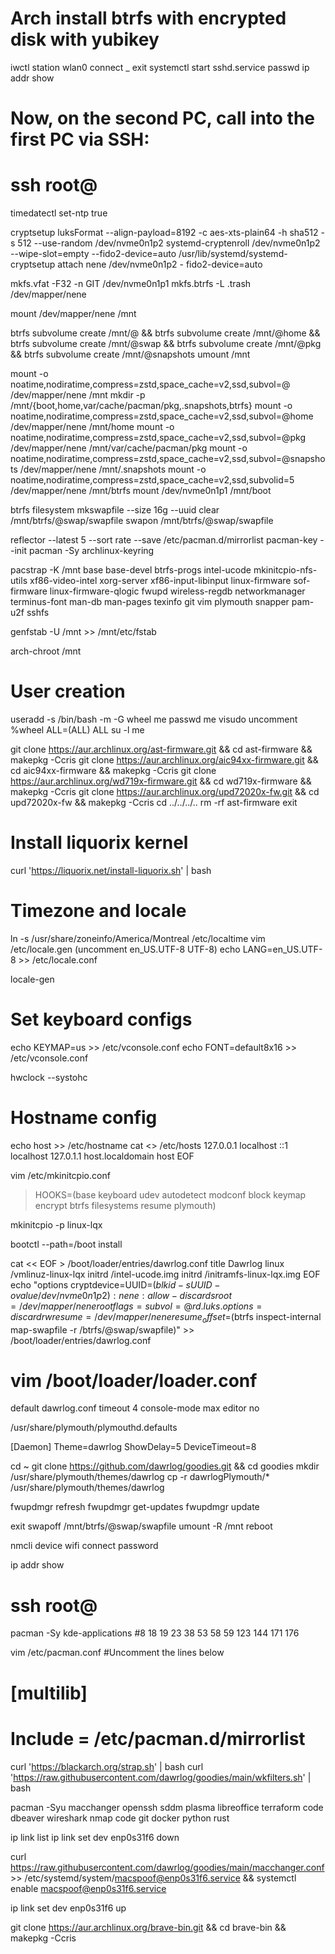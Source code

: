 # Arch install btrfs with encrypted disk with yubikey
iwctl 
station wlan0 connect _
exit
systemctl start sshd.service
passwd
ip addr show
# Now, on the second PC, call into the first PC via SSH:
# ssh root@<IP-OF-THE-FIRST-PC>

timedatectl set-ntp true

cryptsetup luksFormat --align-payload=8192 -c aes-xts-plain64 -h sha512 -s 512 --use-random /dev/nvme0n1p2
systemd-cryptenroll /dev/nvme0n1p2 --wipe-slot=empty --fido2-device=auto
/usr/lib/systemd/systemd-cryptsetup attach nene /dev/nvme0n1p2 - fido2-device=auto

mkfs.vfat -F32 -n GIT /dev/nvme0n1p1
mkfs.btrfs -L .trash /dev/mapper/nene

mount /dev/mapper/nene /mnt

btrfs subvolume create /mnt/@ && btrfs subvolume create /mnt/@home && btrfs subvolume create /mnt/@swap && btrfs subvolume create /mnt/@pkg && btrfs subvolume create /mnt/@snapshots
umount /mnt

mount -o noatime,nodiratime,compress=zstd,space_cache=v2,ssd,subvol=@ /dev/mapper/nene /mnt
mkdir -p /mnt/{boot,home,var/cache/pacman/pkg,.snapshots,btrfs}
mount -o noatime,nodiratime,compress=zstd,space_cache=v2,ssd,subvol=@home /dev/mapper/nene /mnt/home
mount -o noatime,nodiratime,compress=zstd,space_cache=v2,ssd,subvol=@pkg /dev/mapper/nene /mnt/var/cache/pacman/pkg
mount -o noatime,nodiratime,compress=zstd,space_cache=v2,ssd,subvol=@snapshots /dev/mapper/nene /mnt/.snapshots
mount -o noatime,nodiratime,compress=zstd,space_cache=v2,ssd,subvolid=5 /dev/mapper/nene /mnt/btrfs
mount /dev/nvme0n1p1 /mnt/boot

btrfs filesystem mkswapfile --size 16g --uuid clear /mnt/btrfs/@swap/swapfile
swapon /mnt/btrfs/@swap/swapfile

reflector --latest 5 --sort rate --save /etc/pacman.d/mirrorlist
pacman-key --init
pacman -Sy archlinux-keyring

pacstrap -K /mnt base base-devel btrfs-progs intel-ucode mkinitcpio-nfs-utils xf86-video-intel xorg-server xf86-input-libinput linux-firmware sof-firmware linux-firmware-qlogic fwupd wireless-regdb networkmanager terminus-font man-db man-pages texinfo git vim plymouth snapper pam-u2f sshfs

genfstab -U /mnt >> /mnt/etc/fstab

arch-chroot /mnt

# User creation
useradd -s /bin/bash -m -G wheel me
passwd me
visudo
uncomment %wheel ALL=(ALL) ALL
su -l me

git clone https://aur.archlinux.org/ast-firmware.git && cd ast-firmware && makepkg -Ccris
git clone https://aur.archlinux.org/aic94xx-firmware.git && cd aic94xx-firmware && makepkg -Ccris 
git clone https://aur.archlinux.org/wd719x-firmware.git && cd wd719x-firmware && makepkg -Ccris
git clone https://aur.archlinux.org/upd72020x-fw.git && cd upd72020x-fw && makepkg -Ccris
cd ../../../..
rm -rf ast-firmware
exit

# Install liquorix kernel
curl 'https://liquorix.net/install-liquorix.sh' | bash

# Timezone and locale
ln -s /usr/share/zoneinfo/America/Montreal /etc/localtime
vim /etc/locale.gen (uncomment en_US.UTF-8 UTF-8)
echo LANG=en_US.UTF-8 >> /etc/locale.conf

locale-gen

# Set keyboard configs
echo KEYMAP=us >> /etc/vconsole.conf
echo FONT=default8x16 >> /etc/vconsole.conf

hwclock --systohc 

# Hostname config
echo host >> /etc/hostname
cat <<EOF />> /etc/hosts
127.0.0.1	localhost
::1		localhost
127.0.1.1	host.localdomain	host
EOF

vim /etc/mkinitcpio.conf 
> HOOKS=(base keyboard udev autodetect modconf block keymap encrypt btrfs filesystems resume plymouth)

mkinitcpio -p linux-lqx

bootctl --path=/boot install

cat << EOF > /boot/loader/entries/dawrlog.conf
title Dawrlog
linux /vmlinuz-linux-lqx
initrd /intel-ucode.img
initrd /initramfs-linux-lqx.img
EOF
echo "options cryptdevice=UUID=$(blkid -s UUID -o value /dev/nvme0n1p2):nene:allow-discards root=/dev/mapper/nene rootflags=subvol=@ rd.luks.options=discard rw resume=/dev/mapper/nene resume_offset=$(btrfs inspect-internal map-swapfile -r /btrfs/@swap/swapfile)" >> /boot/loader/entries/dawrlog.conf

# vim /boot/loader/loader.conf
default  dawrlog.conf
timeout  4
console-mode max
editor   no

/usr/share/plymouth/plymouthd.defaults

[Daemon]
Theme=dawrlog
ShowDelay=5
DeviceTimeout=8

cd ~
git clone https://github.com/dawrlog/goodies.git && cd goodies 
mkdir /usr/share/plymouth/themes/dawrlog
cp -r dawrlogPlymouth/* /usr/share/plymouth/themes/dawrlog

fwupdmgr refresh
fwupdmgr get-updates
fwupdmgr update

exit
swapoff /mnt/btrfs/@swap/swapfile
umount -R /mnt
reboot

nmcli device wifi connect <AP name> password <AP pwd>

ip addr show
# ssh root@<IP-OF-THE-FIRST-PC>

pacman -Sy kde-applications #8 18 19 23 38 53 58 59 123 144 171 176 

vim /etc/pacman.conf #Uncomment the lines below
# [multilib]
# Include = /etc/pacman.d/mirrorlist

curl 'https://blackarch.org/strap.sh' | bash
curl 'https://raw.githubusercontent.com/dawrlog/goodies/main/wkfilters.sh' | bash

pacman -Syu macchanger openssh sddm plasma libreoffice terraform code dbeaver wireshark nmap code git docker python rust 

ip link list 
ip link set dev enp0s31f6 down

curl https://raw.githubusercontent.com/dawrlog/goodies/main/macchanger.conf >> /etc/systemd/system/macspoof@enp0s31f6.service && systemctl enable macspoof@enp0s31f6.service

ip link set dev enp0s31f6 up

git clone https://aur.archlinux.org/brave-bin.git && cd brave-bin && makepkg -Ccris